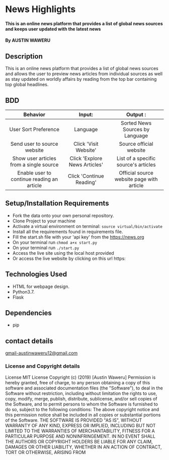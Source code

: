 # News Highlights
#### This is an online news platform that provides a list of global news sources and keeps user updated with the latest news
#### By **AUSTIN WAWERU**
## Description
This is an online news platform that provides a list of global news sources and allows the user to preview news articles from individual sources as well as stay updated on worldly affairs by reading from the top bar containing top global headlines.
## BDD
| Behavior                                   | Input:                           | Output                                  :|
| :----------------------------------------: | :------------------------------: | :---------------------------------------:|
| User Sort Preference                       | Language                         | Sorted News Sources by Language           |
| Send user to source website                | Click 'Visit Website'            | Source official website                   |
|Show user articles from a single source     | Click 'Explore News Articles'    | List of a specific source's articles      |
| Enable user to continue reading an article | Click 'Continue Reading'         | Official source website page with article |

## Setup/Installation Requirements
* Fork the data onto your own personal repository.
* Clone Project to your machine
* Activate a virtual environment on terminal: `source virtual/bin/activate`
* Install all the requirements found in requirements file.
* Fill the start.sh file with your 'api key' from the https://news.org
* On your terminal run `chmod a+x start.py`
* On your terminal run `./start.py`
* Access the live site using the local host provided
* Or access the live website by clicking on this url https:



## Technologies Used
* HTML for webpage design.
* Python3.7.
* Flask

## Dependencies
* pip

## contact details
gmail-austinwaweru12@gmail.com


### License and Copyright details

License MIT License Copyright (c) (2019) [Austin Waweru] Permission is hereby granted, free of charge, to any person obtaining a copy of this software and associated documentation files (the "Software"), to deal in the Software without restriction, including without limitation the rights to use, copy, modify, merge, publish, distribute, sublicense, and/or sell copies of the Software, and to permit persons to whom the Software is furnished to do so, subject to the following conditions: The above copyright notice and this permission notice shall be included in all copies or substantial portions of the Software. THE SOFTWARE IS PROVIDED "AS IS", WITHOUT WARRANTY OF ANY KIND, EXPRESS OR IMPLIED, INCLUDING BUT NOT LIMITED TO THE WARRANTIES OF MERCHANTABILITY, FITNESS FOR A PARTICULAR PURPOSE AND NONINFRINGEMENT. IN NO EVENT SHALL THE AUTHORS OR COPYRIGHT HOLDERS BE LIABLE FOR ANY CLAIM, DAMAGES OR OTHER LIABILITY, WHETHER IN AN ACTION OF CONTRACT, TORT OR OTHERWISE, ARISING FROM
